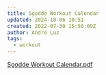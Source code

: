 ```yaml
---
title: Sgodde Workout Calendar
updated: 2024-10-06 10:51
created: 2022-07-30 15:50:09Z
author: André Luz
tags:
  - workout
---
```


[Sgodde Workout Calendar.pdf](../../_resources/Sgodde_Workout_Calendar.pdf)
